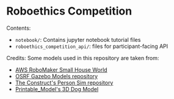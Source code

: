 # Roboethics Competition

Contents:
- `notebook/`: Contains jupyter notebook tutorial files
- `roboethics_competition_api/`: files for participant-facing API

Credits:
Some models used in this repository are taken from:
- [AWS RoboMaker Small House World](https://github.com/aws-robotics/aws-robomaker-small-house-world)
- [OSRF Gazebo Models repository](https://github.com/osrf/gazebo_models)
- [The Construct's Person Sim repository](https://bitbucket.org/theconstructcore/person_sim/src/master/person_sim/models/timmyeye/)
- [Printable_Model's 3D Dog Model](https://free3d.com/3d-model/australian-cattle-dog-v1--993323.html)

